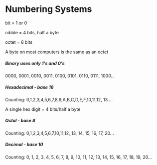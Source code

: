 # **Numbering Systems**

bit = 1 or 0

nibble = 4 bits, half a byte

octet = 8 bits

A byte on most computers is the same as an octet

##### **Binary uses only 1's and 0's**

 0000, 0001, 0010, 0011, 0100, 0101, 0110, 0111, 1000...

##### **Hexadecimal - base 16**

 Counting: 0,1,2,3,4,5,6,7,8,9,A,B,C,D,E,F,10,11,12, 13....

 A single hex digit = 4 bits/half a byte

##### **Octal - base 8**

 Counting: 0,1,2,3,4,5,6,7,10,11,12, 13, 14, 15, 16, 17, 20...

##### **Decimal - base 10**

 Counting: 0, 1, 2, 3, 4, 5, 6, 7, 8, 9, 10, 11, 12, 13, 14, 15, 16, 17, 18, 19, 20...

